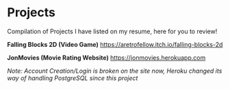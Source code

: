# Projects
Compilation of Projects I have listed on my resume, here for you to review!

**Falling Blocks 2D (Video Game)**
https://aretrofellow.itch.io/falling-blocks-2d

**JonMovies (Movie Rating Website)** 
https://jonmovies.herokuapp.com

*Note: Account Creation/Login is broken on the site now, Heroku changed its way of handling PostgreSQL since this project*
